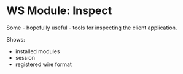 # WS Module: Inspect

Some - hopefully useful - tools for inspecting the client application.

Shows:

- installed modules
- session
- registered wire format